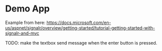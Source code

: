 # Demo App

Example from here: https://docs.microsoft.com/en-us/aspnet/signalr/overview/getting-started/tutorial-getting-started-with-signalr-and-mvc


TODO: make the textbox send message when the enter button is pressed.

